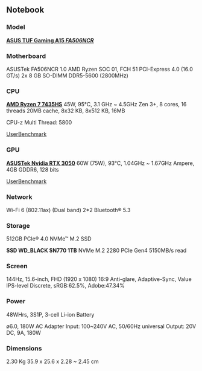 ## Notebook
### Model
[**ASUS TUF Gaming A15 *FA506NCR***](https://www.asus.com/us/laptops/for-gaming/tuf-gaming/asus-tuf-gaming-a15/)

### Motherboard
ASUSTek FA506NCR 1.0
AMD Ryzen SOC 01, FCH 51
PCI-Express 4.0 (16.0 GT/s)
2x 8 GB SO-DIMM DDR5-5600 (2800MHz)

### CPU
[**AMD Ryzen 7 7435HS**](https://www.amd.com/pt/products/processors/laptop/ryzen/7000-series/amd-ryzen-7-7435hs.html)
45W, 95°C, 3.1 GHz ~ 4.5GHz
Zen 3+, 8 cores, 16 threads
20MB cache, 8x32 KB, 8x512 KB, 16MB

CPU-z Multi Thread: 5800

[UserBenchmark](https://cpu.userbenchmark.com/SpeedTest/2308278/AMD-Ryzen-7-7435HS)

### GPU
[**ASUSTek Nvidia RTX 3050**](https://www.nvidia.com/pt-br/geforce/graphics-cards/30-series/rtx-3050/)
60W (75W), 93°C, 1.04GHz ~ 1.67GHz
Ampere, 4GB GDDR6, 128 bits

[UserBenchmark](https://gpu.userbenchmark.com/SpeedTest/1570008/NVIDIA-GeForce-RTX-3050-Laptop-GPU)

### Network
Wi-Fi 6 (802.11ax) (Dual band) 2\*2
Bluetooth® 5.3

### Storage
512GB PCIe® 4.0 NVMe™ M.2 SSD

**SSD WD_BLACK SN770 1TB**
NVMe M.2 2280 PCIe Gen4
5150MB/s read

### Screen
144Hz, 15.6-inch, FHD (1920 x 1080) 16:9
Anti-glare, Adaptive-Sync, Value IPS-level
Discrete, sRGB:62.5%, Adobe:47.34%

### Power
48WHrs, 3S1P, 3-cell Li-ion Battery

ø6.0, 180W AC Adapter
Input: 100~240V AC, 50/60Hz universal
Output: 20V DC, 9A, 180W

### Dimensions
2.30 Kg
35.9 x 25.6 x 2.28 ~ 2.45 cm
